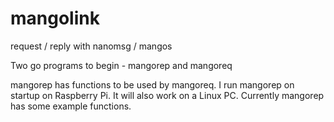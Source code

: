 # mangolink
request / reply with nanomsg / mangos

Two go programs to begin - mangorep and mangoreq

mangorep has functions to be used by mangoreq.
I run mangorep on startup on Raspberry Pi. It will also work on a Linux PC.
Currently mangorep has some example functions. 
